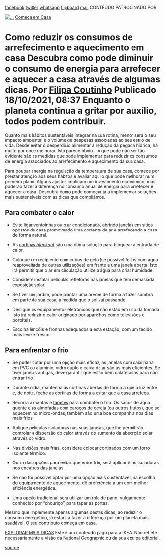 [facebook](https://www.facebook.com/sharer/sharer.php?u=https%3A%2F%2Fwww.natgeo.pt%2Fmeio-ambiente%2F2021%2F10%2Fcomo-reduzir-os-consumos-de-arrefecimento-e-aquecimento-em-casa) [twitter](https://twitter.com/share?url=https%3A%2F%2Fwww.natgeo.pt%2Fmeio-ambiente%2F2021%2F10%2Fcomo-reduzir-os-consumos-de-arrefecimento-e-aquecimento-em-casa&via=natgeo&text=Como%20reduzir%20os%20consumos%20de%20arrefecimento%20e%20aquecimento%20em%20casa) [whatsapp](https://web.whatsapp.com/send?text=https%3A%2F%2Fwww.natgeo.pt%2Fmeio-ambiente%2F2021%2F10%2Fcomo-reduzir-os-consumos-de-arrefecimento-e-aquecimento-em-casa) [flipboard](https://share.flipboard.com/bookmarklet/popout?v=2&title=Como%20reduzir%20os%20consumos%20de%20arrefecimento%20e%20aquecimento%20em%20casa&url=https%3A%2F%2Fwww.natgeo.pt%2Fmeio-ambiente%2F2021%2F10%2Fcomo-reduzir-os-consumos-de-arrefecimento-e-aquecimento-em-casa) [mail](mailto:?subject=NatGeo&body=https%3A%2F%2Fwww.natgeo.pt%2Fmeio-ambiente%2F2021%2F10%2Fcomo-reduzir-os-consumos-de-arrefecimento-e-aquecimento-em-casa%20-%20Como%20reduzir%20os%20consumos%20de%20arrefecimento%20e%20aquecimento%20em%20casa) CONTEÚDO PATROCINADO POR 

[![ 
...](img/files_styles_image_00_public_ikea_b_x.jpg)](https://www.ikea.com/pt/pt/) [Começa em Casa](https://www.natgeo.pt/comeca-em-casa) 
# Como reduzir os consumos de arrefecimento e aquecimento em casa Descubra como pode diminuir o consumo de energia para arrefecer e aquecer a casa através de algumas dicas. Por [Filipa Coutinho](https://www.natgeo.pt/autor/filipa-coutinho) Publicado 18/10/2021, 08:37 Enquanto o planeta continua a gritar por auxílio, todos podem contribuir. 

Quanto mais hábitos sustentáveis integrar na sua rotina, menor será o seu impacto ambiental e o volume de despesas associadas ao seu estilo de vida. Desde evitar o desperdício alimentar à redução da pegada hídrica, há muito por onde melhorar. Isto parece óbvio… o que pode não ser tão evidente são as medidas que pode implementar para reduzir os consumos de energia associados ao arrefecimento e aquecimento da sua casa. 

Para poupar energia na regulação da temperatura de sua casa, comece por prestar atenção aos seus hábitos e avaliar aquilo que pode melhorar num primeiro plano. Alguns ajustes implicam um investimento económico, mas poderão fazer a diferença no consumo anual de energia para arrefecer e aquecer a casa. Descubra como pode começar já a implementar soluções mais sustentáveis com as dicas que compilámos. 

## **Para combater o calor** 
- Evite ligar ventoinhas ou o ar condicionado, abrindo janelas em sítios opostos da casa promovendo uma corrente de ar e arrefecendo a casa de forma natural. 

- As [cortinas _blackout_](https://www.ikea.com/pt/pt/p/majgull-cortinados-opacos-1par-turquesa-escuro-70488115/) são uma ótima solução para bloquear a entrada de calor. 

- Coloque um recipiente com cubos de gelo (se possível feitos com água reaproveitada de outras utilizações) em frente a uma janela aberta. Isto irá permitir que o ar em circulação utilize a água para criar humidade. 

- Considere instalar películas refletoras nas janelas que têm demasiada exposição solar. 

- Se tiver um jardim, pode plantar uma árvore de forma a fazer sombra em parte da sua casa, à medida que o sol vai passando. 

- Desligue os equipamentos eletrónicos que não estão em uso da tomada. Isto irá reduzir o calor originado por aparelhos como televisões e portáteis. 

- Escolha lençóis e fronhas adequados a esta estação, com um tecido mais leve e fresco. 

## **Para enfrentar o frio** 
- Se puder optar por uma opção mais eficaz, as janelas com caixilharia em PVC ou alumínio, vidro duplo e caixa de ar são as mais eficientes. Se tiver janelas antigas, deve garantir que estão bem calafetadas para não entrar frio. 

- Durante o dia, mantenha as cortinas abertas de forma a que a luz entre e, de noite, feche as cortinas de forma a evitar que a casa arrefeça. 

- Recorra a mantas e [tapetes](https://www.ikea.com/pt/pt/p/stoense-tapete-pelo-curto-branco-bege-50425529/) para combater o frio. Os sacos de água quente e as almofadas com caroços de cereja (ou outros frutos), que se aquecem no micro-ondas, também são uma boa companhia nos dias mais frios. 

- Aplique películas isoladoras nas suas janelas, que lhe permitirão controlar a dispersão do calor através do aumento da absorção solar através do vidro. 

- Nas divisões mais frias, considere colocar cortinados com um forro isolante térmico. 

- Outra das opções para evitar que entre frio, será aplicar tiras isoladoras nos encaixes das janelas. 

- Se não for possível optar por uma opção mais sustentável, na escolha do equipamento de aquecimento, dê preferência a um com melhor eficiência energética. 

- Uma opção tradicional será utilizar um rolo de pano, vulgarmente conhecido por “chouriço”, para tapar as portas. 

Mesmo que implemente apenas algumas destas dicas, ao reduzir o consumo energético, já estará a fazer a diferença por um planeta mais saudável. O seu contributo começa em casa. 

[EXPLORAR MAIS DICAS](https://www.natgeo.pt/comeca-em-casa) Este é um conteúdo pago para a IKEA. Não reflete necessariamente a visão da National Geographic ou da sua equipa editorial. 



[source](https://www.natgeo.pt/meio-ambiente/2021/10/como-reduzir-os-consumos-de-arrefecimento-e-aquecimento-em-casa)